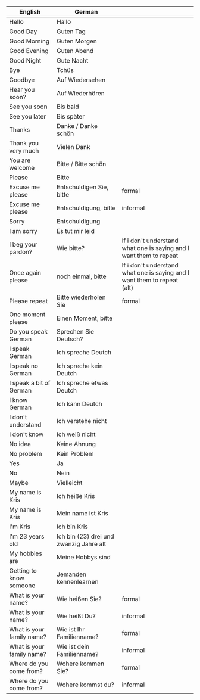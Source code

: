 | English                   | German                     |    |
|---                        |---                         |--- |
| Hello                     | Hallo                      |    |
| Good Day                  | Guten Tag                  |    |
| Good Morning              | Guten Morgen               |    |
| Good Evening              | Guten Abend                |    |
| Good Night                | Gute Nacht                 |    |
| Bye                       | Tchüs                      |    |
| Goodbye                   | Auf Wiedersehen            |    |
| Hear you soon?            | Auf Wiederhören            |    |
| See you soon              | Bis bald                   |    |
| See you later             | Bis später                 |    |
| Thanks                    | Danke / Danke schön        |    |
| Thank you very much       | Vielen Dank                |    |
| You are welcome           | Bitte / Bitte schön        |    |
| Please                    | Bitte                      |    |
| Excuse me please          | Entschuldigen Sie, bitte   | formal   |
| Excuse me please          | Entschuldigung, bitte      | informal |
| Sorry                     | Entschuldigung             |          |
| I am sorry                | Es tut mir leid            |          |
| I beg your pardon?        | Wie bitte?                 | If i don't understand what one is saying and I want them to repeat |
| Once again please         | noch einmal, bitte         | If i don't understand what one is saying and I want them to repeat (alt) |
| Please repeat             | Bitte wiederholen Sie      | formal   |
| One moment please         | Einen Moment, bitte        |          |
| Do you speak German       | Sprechen Sie Deutsch?      |          |
| I speak German            | Ich spreche Deutch         |          |
| I speak no German         | Ich spreche kein Deutch    |          |
| I speak a bit of German   | Ich spreche etwas Deutch   |          |
| I know German             | Ich kann Deutch            |          |
| I don't understand        | Ich verstehe nicht         |          |
| I don't know              | Ich weiß nicht             |          |
| No idea                   | Keine Ahnung               |          |
| No problem                | Kein Problem               |          |
| Yes                       | Ja                         |          |
| No                        | Nein                       |          |
| Maybe                     | Vielleicht                 |          |
| My name is Kris           | Ich heiße Kris             |          |
| My name is Kris           | Mein name ist Kris         |          |
| I'm Kris                  | Ich bin Kris               |          |
| I'm 23 years old          | Ich bin (23) drei und zwanzig Jahre alt |          |
| My hobbies are            | Meine Hobbys sind          |          |
| Getting to know someone   | Jemanden kennenlearnen     |          |
| What is your name?        | Wie heißen Sie?            | formal   |
| What is your name?        | Wie heißt Du?              | informal |
| What is your family name? | Wie ist Ihr Familienname?  | formal   |
| What is your family name? | Wie ist dein Familienname? | informal |
| Where do you come from?   | Wohere kommen Sie?         | formal   |
| Where do you come from?   | Wohere kommst du?          | informal |